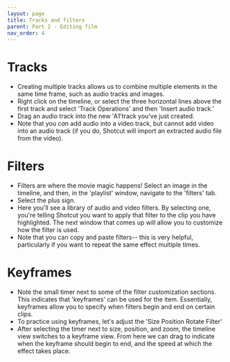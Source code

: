```yaml
---
layout: page
title: Tracks and filters
parent: Part 2 - Editing film
nav_order: 4
---
```

# Tracks
+ Creating multiple tracks allows us to combine multiple elements in the same time frame, such as audio tracks and images.
+ Right click on the timeline, or select the three horizontal lines above the first track and select 'Track Operations' and then 'Insert audio track.'
+ Drag an audio track into the new 'A1'track you've just created.
+ Note that you *can* add audio into a video track, but cannot add video into an audio track (if you do, Shotcut will import an extracted audio file from the video).

# Filters
+ Filters are where the movie magic happens! Select an image in the timeline, and then, in the 'playlist' window, navigate to the 'filters' tab.
+ Select the plus sign.
+ Here you'll see a library of audio and video filters. By selecting one, you're telling Shotcut you want to apply that filter to the clip you have highlighted. The next window that comes up will allow you to customize how the filter is used.
+ Note that you can copy and paste filters-- this is very helpful, particularly if you want to repeat the same effect multiple times.

# Keyframes
+ Note the small timer next to some of the filter customization sections. This indicates that 'keyframes' can be used for the item. Essentially, keyframes allow you to specify when filters begin and end on certain clips.
+ To practice using keyframes, let's adjust the 'Size Position Rotate Filter'
+ After selecting the timer next to size, position, and zoom, the timeline view switches to a keyframe view. From here we can drag to indicate when the keyframe should begin to end, and the speed at which the effect takes place. 
